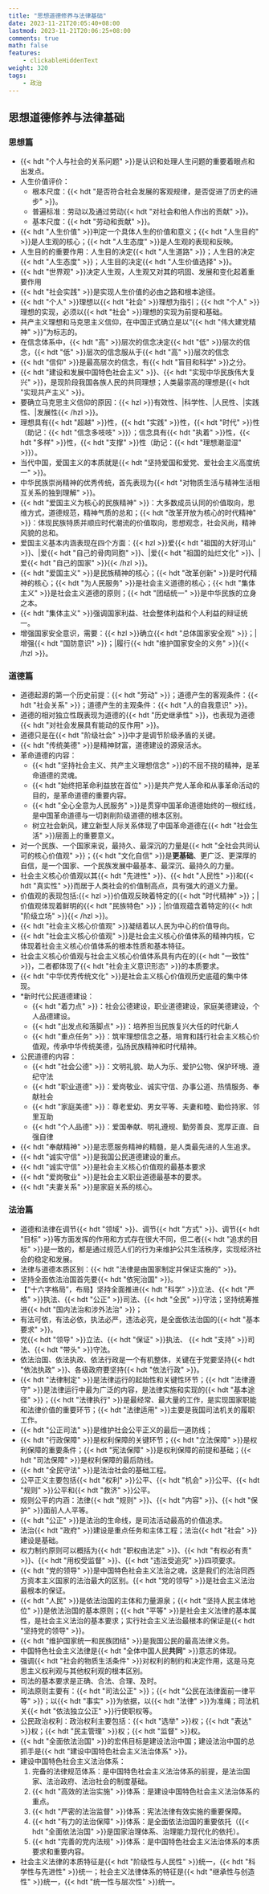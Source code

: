 ```yaml
---
title: "思想道德修养与法律基础"
date: 2023-11-21T20:05:40+08:00
lastmod: 2023-11-21T20:06:25+08:00
comments: true
math: false
features:
    - clickableHiddenText
weight: 320
tags:
    - 政治
---
```


## 思想道德修养与法律基础

### 思想篇

- {{< hdt "个人与社会的关系问题" >}}是认识和处理人生问题的重要着眼点和出发点。
- 人生价值评价：
    - 根本尺度：{{< hdt "是否符合社会发展的客观规律，是否促进了历史的进步" >}}。
    - 普遍标准：劳动以及通过劳动{{< hdt "对社会和他人作出的贡献" >}}。
    - 基本尺度：{{< hdt "劳动和贡献" >}}。
- {{< hdt "人生价值" >}}判定一个具体人生的价值和意义；{{< hdt "人生目的" >}}是人生观的核心；{{< hdt "人生态度" >}}是人生观的表现和反映。
- 人生目的的重要作用：人生目的决定{{< hdt "人生道路" >}}；人生目的决定{{< hdt "人生态度" >}}；人生目的决定{{< hdt "人生价值选择" >}}。
- {{< hdt "世界观" >}}决定人生观，人生观又对其的巩固、发展和变化起着重要作用
- {{< hdt "社会实践" >}}是实现人生价值的必由之路和根本途径。
- {{< hdt "个人" >}}理想以{{< hdt "社会" >}}理想为指引；{{< hdt "个人" >}}理想的实现，必须以{{< hdt "社会" >}}理想的实现为前提和基础。
- 共产主义理想和马克思主义信仰，在中国正式确立是以“{{< hdt "伟大建党精神" >}}”为标志的。
- 在信念体系中，{{< hdt "高" >}}层次的信念决定{{< hdt "低" >}}层次的信念，{{< hdt "低" >}}层次的信念服从于{{< hdt "高" >}}层次的信念
- {{< hdt "信仰" >}}是最高层次的信念，有{{< hdt "盲目和科学" >}}之分。
- {{< hdt "建设和发展中国特色社会主义" >}}、{{< hdt "实现中华民族伟大复兴" >}}，是现阶段我国各族人民的共同理想；人类最崇高的理想是{{< hdt "实现共产主义" >}}。
- 要确立马克思主义信仰的原因：{{< hzl >}}有效性、|科学性、|人民性、|实践性、|发展性{{< /hzl >}}。
- 理想具有{{< hdt "超越" >}}性，{{< hdt "实践" >}}性，{{< hdt "时代" >}}性（助记：{{< hdt "信念多吱吱" >}}）；信念具有{{< hdt "执着" >}}性，{{< hdt "多样" >}}性，{{< hdt "支撑" >}}性（助记：{{< hdt "理想潮湿湿" >}}）。
- 当代中国，爱国主义的本质就是{{< hdt "坚持爱国和爱党、爱社会主义高度统一" >}}。
- 中华民族崇尚精神的优秀传统，首先表现为{{< hdt "对物质生活与精神生活相互关系的独到理解" >}}。
- {{< hdt "爱国主义为核心的民族精神" >}}：大多数成员认同的价值取向，思维方式，道德规范，精神气质的总和；{{< hdt "改革开放为核心的时代精神" >}}：体现民族特质并顺应时代潮流的价值取向，思想观念，社会风尚，精神风貌的总和。
- 爱国主义基本内涵表现在四个方面：{{< hzl >}}爱{{< hdt "祖国的大好河山" >}}、|爱{{< hdt "自己的骨肉同胞" >}}、|爱{{< hdt "祖国的灿烂文化" >}}、|爱{{< hdt "自己的国家" >}}{{< /hzl >}}。
- {{< hdt "爱国主义" >}}是民族精神的核心；{{< hdt "改革创新" >}}是时代精神的核心；{{< hdt "为人民服务" >}}是社会主义道德的核心；{{< hdt "集体主义" >}}是社会主义道德的原则；{{< hdt "团结统一" >}}是中华民族的立身之本。
- {{< hdt "集体主义" >}}强调国家利益、社会整体利益和个人利益的辩证统一。
- 增强国家安全意识，需要：{{< hzl >}}确立{{< hdt "总体国家安全观" >}}；|增强{{< hdt "国防意识" >}}；|履行{{< hdt "维护国家安全的义务" >}}{{< /hzl >}}。

### 道德篇

- 道德起源的第一个历史前提：{{< hdt "劳动" >}}；道德产生的客观条件：{{< hdt "社会关系" >}}；道德产生的主观条件：{{< hdt "人的自我意识" >}}。
- 道德的相对独立性既表现为道德的{{< hdt "历史继承性" >}}，也表现为道德{{< hdt "对社会发展具有能动的反作用" >}}。
- 道德只是在{{< hdt "阶级社会" >}}中才是调节阶级矛盾的关键。
- {{< hdt "传统美德" >}}是精神财富，道德建设的源泉活水。
- 革命道德的内容：
    - {{< hdt "坚持社会主义、共产主义理想信念" >}}的不屈不挠的精神，是革命道德的灵魂。
    - {{< hdt "始终把革命利益放在首位" >}}是共产党人革命和从事革命活动的目的，是革命道德的重要内容。
    - {{< hdt "全心全意为人民服务" >}}是贯穿中国革命道德始终的一根红线，是中国革命道德与一切剥削阶级道德的根本区别。
    - 树立社会新风，建立新型人际关系体现了中国革命道德在{{< hdt "社会生活" >}}层面上的重要意义。
- 对一个民族、一个国家来说，最持久、最深沉的力量是{{< hdt "全社会共同认可的核心价值观" >}}；{{< hdt "文化自信" >}}是**更基础**、更广泛、更深厚的自信，是一个国家、一个民族发展中最基本、最深沉、最持久的力量。
- 社会主义核心价值观以其{{< hdt "先进性" >}}、{{< hdt "人民性" >}}和{{< hdt "真实性" >}}而居于人类社会的价值制高点，具有强大的道义力量。
- 价值观的表现包括:{{< hzl >}}价值观反映着特定的{{< hdt "时代精神" >}}；|价值观体现着鲜明的{{< hdt "民族特色" >}}；|价值观蕴含着特定的{{< hdt "阶级立场" >}}{{< /hzl >}}。
- {{< hdt "社会主义核心价值观" >}}凝结着以人民为中心的价值导向。
- {{< hdt "社会主义核心价值观" >}}是社会主义核心价值体系的精神内核，它体现着社会主义核心价值体系的根本性质和基本特征。
- 社会主义核心价值观与社会主义核心价值体系具有内在的{{< hdt "一致性" >}}，二者都体现了{{< hdt "社会主义意识形态" >}}的本质要求。
- {{< hdt "中华优秀传统文化" >}}是社会主义核心价值观历史底蕴的集中体现。
- \*新时代公民道德建设：
    - {{< hdt "着力点" >}}：社会公德建设，职业道德建设，家庭美德建设，个人品德建设。
    - {{< hdt "出发点和落脚点" >}}：培养担当民族复兴大任的时代新*人*
    - {{< hdt "重点任务" >}}：筑牢理想信念之基，培育和践行社会主义核心价值观，传承中华传统美德，弘扬民族精神和时代精神。
- 公民道德的内容：
    - {{< hdt "社会公德" >}}：文明礼貌、助人为乐、爱护公物、保护环境、遵纪守法
    - {{< hdt "职业道德" >}}：爱岗敬业、诚实守信、办事公道、热情服务、奉献社会
    - {{< hdt "家庭美德" >}}：尊老爱幼、男女平等、夫妻和睦、勤俭持家、邻里互助
    - {{< hdt "个人品德" >}}：爱国奉献、明礼遵规、勤劳善良、宽厚正直、自强自律
- {{< hdt "奉献精神" >}}是志愿服务精神的精髓，是人类最先进的人生追求。
- {{< hdt "诚实守信" >}}是我国公民道德建设的重点。
- {{< hdt "诚实守信" >}}是社会主义核心价值观的最基本要求
- {{< hdt "爱岗敬业" >}}是社会主义职业道德最基本的要求。
- {{< hdt "夫妻关系" >}}是家庭关系的核心。

### 法治篇

- 道德和法律在调节{{< hdt "领域" >}}、调节{{< hdt "方式" >}}、调节{{< hdt "目标" >}}等方面发挥的作用和方式存在很大不同，但二者{{< hdt "追求的目标" >}}是一致的，都是通过规范人们的行为来维护公共生活秩序，实现经济社会的稳定和发展。
- 法律与道德本质区别：{{< hdt "法律是由国家制定并保证实施的" >}}。
- 坚持全面依法治国首先要{{< hdt "依宪治国" >}}。
- 【“十六字格局”，布局】坚持全面推进{{< hdt "科学" >}}立法、{{< hdt "严格" >}}执法、{{< hdt "公正" >}}司法、{{< hdt "全民" >}}守法；坚持统筹推进{{< hdt "国内法治和涉外法治" >}}；
- 有法可依，有法必依，执法必严，违法必究，是全面依法治国的{{< hdt "基本要求" >}}。
- 党{{< hdt "领导" >}}立法、{{< hdt "保证" >}}执法、 {{< hdt "支持" >}}司法、{{< hdt "带头" >}}守法。
- 依法治国、依法执政、依法行政是一个有机整体，关键在于党要坚持{{< hdt "依法执政" >}}、各级政府要坚持{{< hdt "依法行政" >}}。
- {{< hdt "法律制定" >}}是法律运行的起始性和关键性环节；{{< hdt "法律遵守" >}}是法律运行中最为广泛的内容，是法律实施和实现的{{< hdt "基本途径" >}}；{{< hdt "法律执行" >}}是最经常、最大量的工作，是实现国家职能和法律价值的重要环节；{{< hdt "法律适用" >}}主要是我国司法机关的履职工作。
- {{< hdt "公正司法" >}}是维护社会公平正义的最后一道防线；
- {{< hdt "行政保障" >}}是权利保障的关键环节；{{< hdt "立法保障" >}}是权利保障的重要条件；{{< hdt "宪法保障" >}}是权利保障的前提和基础；{{< hdt "司法保障" >}}是权利保障的最后防线。
- {{< hdt "全民守法" >}}是法治社会的基础工程。
- 公平正义主要包括{{< hdt "权利" >}}公平、{{< hdt "机会" >}}公平、{{< hdt "规则" >}}公平和{{< hdt "救济" >}}公平。
- 规则公平的内涵：法律{{< hdt "规则" >}}、{{< hdt "内容" >}}、{{< hdt "保护" >}}面前人人平等。
- {{< hdt "公正" >}}是法治的生命线，是司法活动最高的价值追求。
- 法治{{< hdt "政府" >}}建设是重点任务和主体工程；法治{{< hdt "社会" >}}建设是基础。
- 权力制约原则可以概括为{{< hdt "职权由法定" >}}、{{< hdt "有权必有责" >}}、{{< hdt "用权受监督" >}}、{{< hdt "违法受追究" >}}四项要求。
- {{< hdt "党的领导" >}}是中国特色社会主义法治之魂，这是我们的法治同西方资本主义国家的法治最大的区别。{{< hdt "党的领导" >}}是社会主义法治最根本的保证。
- {{< hdt "人民" >}}是依法治国的主体和力量源泉；{{< hdt "坚持人民主体地位" >}}是依法治国的基本原则；{{< hdt "平等" >}}是社会主义法律的基本属性，是社会主义法治的基本要求；实行社会主义法治最根本的保证是{{< hdt "坚持党的领导" >}}。
- {{< hdt "维护国家统一和民族团结" >}}是我国公民的最高法律义务。
- 中国特色社会主义法律是{{< hdt "全体中国人民**共同**" >}}意志的体现。
- 强调{{< hdt "社会的物质生活条件" >}}对权利的制约和决定作用，这是马克思主义权利观与其他权利观的根本区别。
- 司法的基本要求是正确、合法、合理、及时。
- 司法原则主要有：{{< hdt "司法公正" >}}；{{< hdt "公民在法律面前一律平等" >}}；以{{< hdt "事实" >}}为依据，以{{< hdt "法律" >}}为准绳；司法机关{{< hdt "依法独立公正" >}}行使职权等。
- 公民政治权利：政治权利主要包括：{{< hdt "选举" >}}权；{{< hdt "表达" >}}权；{{< hdt "民主管理" >}}权；{{< hdt "监督" >}}权。
- {{< hdt "全面依法治国" >}}的宏伟目标是建设法治中国；建设法治中国的总抓手是{{< hdt "建设中国特色社会主义法治体系" >}}。
- 建设中国特色社会主义法治体系：
    1. 完备的法律规范体系：是中国特色社会主义法治体系的前提，是法治国家、法治政府、法治社会的制度基础。
    2. {{< hdt "高效的法治实施" >}}体系：是建设中国特色社会主义法治体系的重点。
    3. {{< hdt "严密的法治监督" >}}体系：宪法法律有效实施的重要保障。
    4. {{< hdt "有力的法治保障" >}}体系：是全面依法治国的重要依托（{{< hdt "全面依法治国" >}}是国家治理体系、治理能力现代化的依托）。
    5. {{< hdt "完善的党内法规" >}}体系：是中国特色社会主义法治体系的本质要求和重要内容。
- 社会主义法律的本质特征是{{< hdt "阶级性与人民性" >}}统一，{{< hdt "科学性与先进性" >}}统一；社会主义法律体系的特征是{{< hdt "继承性与创造性" >}}统一，{{< hdt "统一性与层次性" >}}统一。
